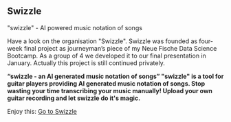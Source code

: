 ## __Swizzle__
"swizzle" - AI powered music notation of songs

Have a look on the organisation "Swizzle". Swizzle was founded as four-week final project as journeyman’s piece of my Neue Fische Data Science Bootcamp. As a group of 4 we developed it to our final presentation in January. Actually this project is still continued privately. 

__“swizzle - an AI generated music notation of songs”
"swizzle" is a tool for guitar players providing AI generated music notation of songs. Stop wasting your time transcribing your music manually! Upload your own guitar recording and let swizzle do it's magic.__


Enjoy this: [Go to Swizzle](https://github.com/swizzle-app/swizzle.git)
